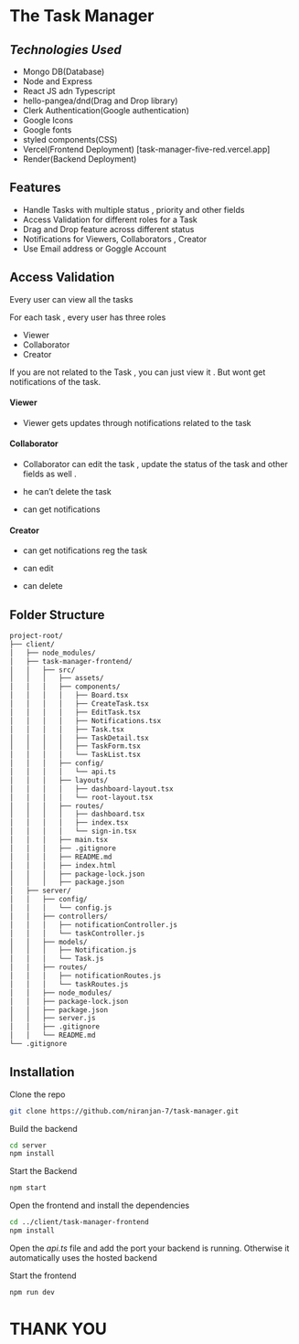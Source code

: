 # The Task Manager
## _Technologies Used_
- Mongo DB(Database)
- Node and Express
- React JS adn Typescript
- hello-pangea/dnd(Drag and Drop library)
- Clerk Authentication(Google authentication)
- Google Icons
- Google fonts
- styled components(CSS)
- Vercel(Frontend Deployment) [task-manager-five-red.vercel.app]
- Render(Backend Deployment)
 

## Features

- Handle Tasks with multiple status , priority and other fields
- Access Validation for different roles for a Task
- Drag and Drop feature across different status 
- Notifications for Viewers, Collaborators , Creator 
- Use Email address or Goggle Account


## Access Validation

Every user can view all the tasks

For each task , every user has three roles

- Viewer
- Collaborator
- Creator

If you are not related to the Task , you can just view it . But wont get notifications of the task.

#### Viewer

- Viewer gets updates through notifications related to the task

#### Collaborator

- Collaborator can edit the task , update the status of the task and other fields as well .

- he can’t delete the task

- can get notifications 

#### Creator

- can get notifications reg the task

- can edit 

- can delete

## Folder Structure
```md
project-root/
├── client/
│   ├── node_modules/
│   ├── task-manager-frontend/
│   │   ├── src/
│   │   │   ├── assets/
│   │   │   ├── components/
│   │   │   │   ├── Board.tsx
│   │   │   │   ├── CreateTask.tsx
│   │   │   │   ├── EditTask.tsx
│   │   │   │   ├── Notifications.tsx
│   │   │   │   ├── Task.tsx
│   │   │   │   ├── TaskDetail.tsx
│   │   │   │   ├── TaskForm.tsx
│   │   │   │   └── TaskList.tsx
│   │   │   ├── config/
│   │   │   │   └── api.ts
│   │   │   ├── layouts/
│   │   │   │   ├── dashboard-layout.tsx
│   │   │   │   └── root-layout.tsx
│   │   │   ├── routes/
│   │   │   │   ├── dashboard.tsx
│   │   │   │   ├── index.tsx
│   │   │   │   └── sign-in.tsx
│   │   │   ├── main.tsx
│   │   │   ├── .gitignore
│   │   │   ├── README.md
│   │   │   ├── index.html
│   │   │   ├── package-lock.json
│   │   │   ├── package.json
│   ├── server/
│   │   ├── config/
│   │   │   └── config.js
│   │   ├── controllers/
│   │   │   ├── notificationController.js
│   │   │   └── taskController.js
│   │   ├── models/
│   │   │   ├── Notification.js
│   │   │   └── Task.js
│   │   ├── routes/
│   │   │   ├── notificationRoutes.js
│   │   │   └── taskRoutes.js
│   │   ├── node_modules/
│   │   ├── package-lock.json
│   │   ├── package.json
│   │   ├── server.js
│   │   ├── .gitignore
│   │   └── README.md
└── .gitignore
```

## Installation

Clone the repo 

```sh
git clone https://github.com/niranjan-7/task-manager.git
```

Build the backend
```sh
cd server
npm install
```

Start the Backend
```sh
npm start
```

Open the frontend and install the dependencies
```sh
cd ../client/task-manager-frontend
npm install
```
Open the _api.ts_ file and add the port your backend is running. Otherwise it automatically uses the hosted backend

Start the frontend
```sh
npm run dev
```

# THANK YOU




